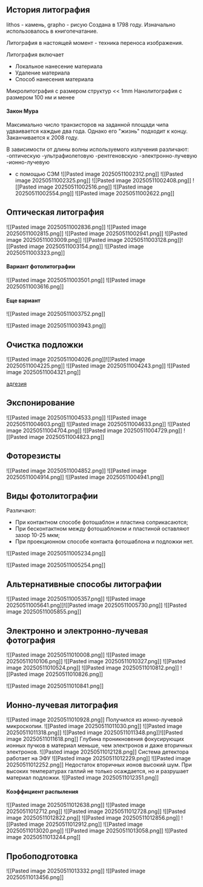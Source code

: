 ## История литография
lithos - камень, grapho - рисую
Создана в 1798 году. Изначально использовалось в книгопечатание.

Литография в настоящей момент - техника переноса изображения.


Литография включает
- Локальное нанесение материала
- Удаление материала
- Способ нанесения материала

Микролитография с размером структур << 1mm
Нанолитография с размером 100 нм и менее
#### Закон Мура
Максимально число транзисторов на заданной площади чипа удваивается каждые два года. Однако его "жизнь" подходит к концу. Заканчивается к 2008 году.

В зависимости от длины волны используемого излучения различают:
-оптическую
-ультрафиолетовую
-рентгеновскую
-электронно-лучевую
-ионно-лучевую
- с помощью СЭМ
![[Pasted image 20250511002312.png]]
![[Pasted image 20250511002325.png]]
![[Pasted image 20250511002408.png]]
![[Pasted image 20250511002516.png]]
![[Pasted image 20250511002554.png]]
![[Pasted image 20250511002622.png]]
## Оптическая литография
![[Pasted image 20250511002836.png]]
![[Pasted image 20250511002815.png]]
![[Pasted image 20250511002941.png]]
![[Pasted image 20250511003009.png]]
![[Pasted image 20250511003128.png]]![[Pasted image 20250511003154.png]]
![[Pasted image 20250511003323.png]]

#### Вариант фотолитографии
![[Pasted image 20250511003501.png]]
![[Pasted image 20250511003616.png]]
#### Еще вариант
![[Pasted image 20250511003752.png]]

![[Pasted image 20250511003943.png]]

## Очистка подложки
![[Pasted image 20250511004026.png]]![[Pasted image 20250511004225.png]]
![[Pasted image 20250511004243.png]]
![[Pasted image 20250511004321.png]]



[адгезия](https://ru.wikipedia.org/wiki/%D0%90%D0%B4%D0%B3%D0%B5%D0%B7%D0%B8%D1%8F)


## Экспонирование


![[Pasted image 20250511004533.png]]
![[Pasted image 20250511004603.png]]
![[Pasted image 20250511004633.png]]
![[Pasted image 20250511004704.png]]
![[Pasted image 20250511004729.png]]
![[Pasted image 20250511004823.png]]
## Фоторезисты
![[Pasted image 20250511004852.png]]
![[Pasted image 20250511004914.png]]
![[Pasted image 20250511004941.png]]

##  Виды фотолитографии

Различают:
- При контактном способе фотошаблон и пластина соприкасаются;
- При бесконтактном между фотошаблоном и пластиной оставляют зазор 10-25 мкм;
- При проекционном способе контакта фотошаблона и подложки нет.

![[Pasted image 20250511005234.png]]

![[Pasted image 20250511005254.png]]

## Альтернативные способы литографии
![[Pasted image 20250511005357.png]]
![[Pasted image 20250511005641.png]]![[Pasted image 20250511005730.png]]
![[Pasted image 20250511005855.png]]

## Электронно и электронно-лучевая фотография

![[Pasted image 20250511010008.png]]
![[Pasted image 20250511010106.png]]
![[Pasted image 20250511010327.png]]
![[Pasted image 20250511010524.png]]
![[Pasted image 20250511010812.png]]
![[Pasted image 20250511010826.png]]

![[Pasted image 20250511010841.png]]


## Ионно-лучевая литография
![[Pasted image 20250511010928.png]]
Получился из ионно-лучевой микроскопии.
![[Pasted image 20250511011030.png]]
![[Pasted image 20250511011318.png]]
![[Pasted image 20250511011348.png]]![[Pasted image 20250511011618.png]]
Глубина проникновения фокусирующих ионных пучков в материал меньше, чем электронов и даже вторичных электронов.
![[Pasted image 20250511012128.png]]
Система детектора работает на ЭФУ
![[Pasted image 20250511012229.png]]
![[Pasted image 20250511012252.png]]
Недостаток вторичных ионов высокий шум.
При высоких температурах галлий не только осаждается, но и разрушает материал подложки.
![[Pasted image 20250511012351.png]]
#### Коэффициент распыления
![[Pasted image 20250511012638.png]]
![[Pasted image 20250511012712.png]]
![[Pasted image 20250511012728.png]]
![[Pasted image 20250511012822.png]]
![[Pasted image 20250511012856.png]]
![[Pasted image 20250511012912.png]]
![[Pasted image 20250511013020.png]]
![[Pasted image 20250511013058.png]]
![[Pasted image 20250511013244.png]]
## Пробоподготовка

![[Pasted image 20250511013332.png]]
![[Pasted image 20250511013456.png]]













































